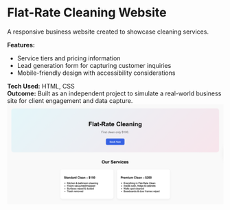 # Flat-Rate Cleaning Website
A responsive business website created to showcase cleaning services.  

**Features:**
- Service tiers and pricing information  
- Lead generation form for capturing customer inquiries  
- Mobile-friendly design with accessibility considerations  

**Tech Used:** HTML, CSS  
**Outcome:** Built as an independent project to simulate a real-world business site for client engagement and data capture.
![Flat-Rate Cleaning Website Screenshot](screenshot.png)

